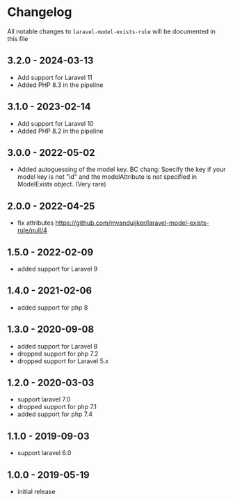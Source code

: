 # Changelog

All notable changes to `laravel-model-exists-rule` will be documented in this file

## 3.2.0 - 2024-03-13

- Add support for Laravel 11
- Added PHP 8.3 in the pipeline

## 3.1.0 - 2023-02-14

- Add support for Laravel 10
- Added PHP 8.2 in the pipeline

## 3.0.0 - 2022-05-02

- Added autoguessing of the model key. BC chang: Specify the key if your model key is not "id" and the modelAttribute is not specified in ModelExists object. (Very rare) 

## 2.0.0 - 2022-04-25

- fix attributes https://github.com/mvanduijker/laravel-model-exists-rule/pull/4

## 1.5.0 - 2022-02-09

- added support for Laravel 9

## 1.4.0 - 2021-02-06

- added support for php 8

## 1.3.0 - 2020-09-08

- added support for Laravel 8
- dropped support for php 7.2
- dropped support for Laravel 5.x

## 1.2.0 - 2020-03-03

- support laravel 7.0
- dropped support for php 7.1
- added support for php 7.4

## 1.1.0 - 2019-09-03

- support laravel 6.0

## 1.0.0 - 2019-05-19

- initial release
